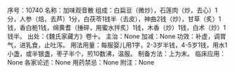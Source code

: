序号：10740
名称：加味观音散
组成：白扁豆（微炒），石莲肉（炒，去心）1分，人参（焙，去芦）1分，白茯苓1钱半（去皮），神曲2钱（炒），甘草（炙）1钱，香白栀1钱，绵黄耆（捶碎，用蜜水拌炙）1钱，木香（炒）1钱，白术（炒）1钱半。
出处：《魏氏家藏方》卷十。
主治：None
加减：None
功效：补虚，调胃气，进乳食，止吐泻。
用法用量：每服婴儿用1字，2-3岁半钱，4-5岁1钱，用水1小盏，或半银盏，枣子半个，煎10数沸，温服。
制备方法：上为末。
临床应用：None
各家论述：None
用药禁忌：None
附注：None
